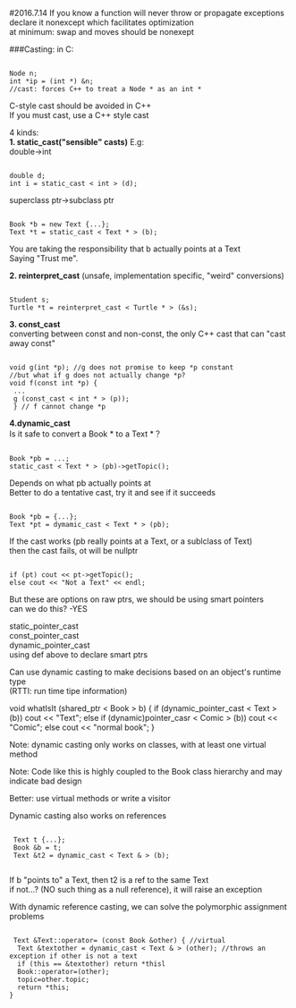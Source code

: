 #2016.7.14
If you know a function will never throw or propagate exceptions </br>
declare it nonexcept which facilitates optimization </br>
at minimum: swap and moves should be nonexept

###Casting:
in C:
<pre><code>
Node n;
int *ip = (int *) &n;
//cast: forces C++ to treat a Node * as an int *
</code></pre>
C-style cast should be avoided in C++ </br>
If you must cast, use a C++ style cast

4 kinds: </br>
**1. static_cast("sensible" casts)**
E.g: </br>
double->int
<pre><code>
double d;
int i = static_cast < int > (d);
</code></pre>
superclass ptr->subclass ptr
<pre><code>
Book *b = new Text {...};
Text *t = static_cast < Text * > (b);
</code></pre>
You are taking the responsibility that b actually points at a Text </br>
Saying "Trust me".

**2. reinterpret_cast** (unsafe, implementation specific, "weird" conversions)
<pre><code>
Student s;
Turtle *t = reinterpret_cast < Turtle * > (&s);
</code></pre>

**3. const_cast** </br>
converting between const and non-const, the only C++ cast that can "cast away const" 
<pre><code>
void g(int *p); //g does not promise to keep *p constant
//but what if g does not actually change *p?
void f(const int *p) {
 ...
 g (const_cast < int * > (p));
 } // f cannot change *p
</code></pre>

**4.dynamic_cast** </br>
Is it safe to convert a  Book * to a Text *？ </br>
<pre><code>
Book *pb = ...;
static_cast < Text * > (pb)->getTopic();
</code></pre>
Depends on what pb actually points at </br>
Better to do a tentative cast, try it and see if it succeeds
<pre><code>
Book *pb = {...};
Text *pt = dymamic_cast < Text * > (pb);
</code></pre>

If the cast works (pb really points at a Text, or a sublclass of Text) </br>
then the cast fails, ot will be nullptr </br>
<pre><code>
if (pt) cout << pt->getTopic();
else cout << "Not a Text" << endl;
</code></pre>
But these are options on raw ptrs, we should be using smart pointers </br>
can we do this? -YES

static_pointer_cast </br>
const_pointer_cast </br>
dynamic_pointer_cast </br>
using def above to declare smart ptrs

Can use dynamic casting to make decisions based on an object's runtime type </br>
(RTTI: run time tipe information)

void whatIsIt (shared_ptr < Book > b) {
 if (dynamic_pointer_cast < Text > (b)) cout << "Text";
 else if (dynamic)pointer_casr < Comic > (b)) cout << "Comic";
 else cout << "normal book";
 }
 
 Note: dynamic casting only works on classes, with at least one virtual method 
 
 Note: Code like this is highly coupled to the Book class hierarchy and may indicate bad design
 
 Better: use virtual methods or write a visitor
 
 Dynamic casting also works on references
 <pre><code>
 Text t {...};
 Book &b = t;
 Text &t2 = dynamic_cast < Text & > (b);
 </code></pre>
 If b "points to" a Text, then t2 is a ref to the same Text </br>
 if not...? (NO such thing as a null reference), it will raise an exception
 
 With dynamic reference casting, we can solve the polymorphic assignment problems
 <pre><code>
 Text &Text::operator= (const Book &other) { //virtual
  Text &textother = dynamic_cast < Text & > (other); //throws an exception if other is not a text
  if (this == &textother) return *thisl
  Book::operator=(other);
  topic=other.topic;
  return *this;
}
 </code></pre>
